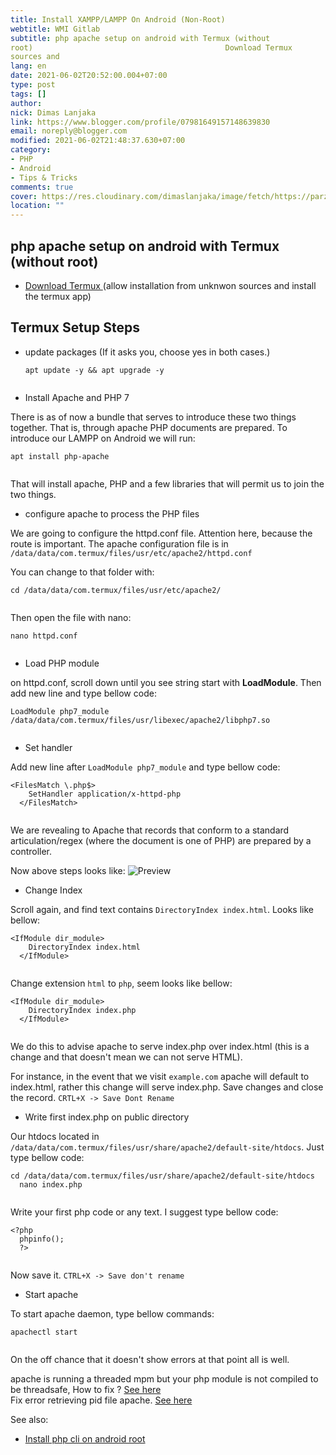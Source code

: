 ```yaml
---
title: Install XAMPP/LAMPP On Android (Non-Root)
webtitle: WMI Gitlab
subtitle: php apache setup on android with Termux (without
root) 											Download Termux 						(allow installation from unknwon
sources and
lang: en
date: 2021-06-02T20:52:00.004+07:00
type: post
tags: []
author:
nick: Dimas Lanjaka
link: https://www.blogger.com/profile/07981649157148639830
email: noreply@blogger.com
modified: 2021-06-02T21:48:37.630+07:00
category:
- PHP
- Android
- Tips & Tricks
comments: true
cover: https://res.cloudinary.com/dimaslanjaka/image/fetch/https://parzibyte.me/blog/wp-content/uploads/2018/11/Configuraci%C3%B3n-httpd-en-termux-Android.jpg
location: ""
---
```


<div id="bootstrap-wrapper">	<h2 id="php-apache-setup-on-android-with-termux-without-root-">		php apache setup on android with Termux (without root) 	</h2>	<ul>		<li>			<a href="https://f-droid.org/repository/browse/?fdid=com.termux" rel="noopener noreferer nofollow">				Download Termux 			</a>			(allow installation from unknwon sources and install the termux app) 		</li>	</ul>	<h2 id="termux-setup-steps">Termux Setup Steps</h2>	<ul>		<li>			update packages (If it asks you, choose yes in both cases.) 			<pre><code class="lang-bash">apt <span class="hljs-keyword">update</span> -y &amp;&amp; apt <span class="hljs-keyword">upgrade</span> -y<br>  </code></pre>		</li>		<li>Install Apache and PHP 7</li>	</ul>	<p>		There is as of now a bundle that serves to introduce these two things 		together. That is, through apache PHP documents are prepared. To introduce 		our LAMPP on Android we will run: 	</p>	<pre><code class="lang-bash">apt <span class="hljs-keyword">install</span> php-apache<br>  </code></pre>	<p>		That will install apache, PHP and a few libraries that will permit us to 		join the two things. 	</p>	<ul>		<li>configure apache to process the PHP files</li>	</ul>	<p>		We are going to configure the httpd.conf file. Attention here, because the 		route is important. The apache configuration file is in 		<code>/data/data/com.termux/files/usr/etc/apache2/httpd.conf</code>	</p>	<p>You can change to that folder with:</p>	<pre><code class="lang-bash">cd <span class="hljs-regexp">/data/</span>data<span class="hljs-regexp">/com.termux/</span>files<span class="hljs-regexp">/usr/</span>etc<span class="hljs-regexp">/apache2/</span><br>  </code></pre>	<p>Then open the file with nano:</p>	<pre><code class="lang-bash"><span class="hljs-selector-tag">nano</span> <span class="hljs-selector-tag">httpd</span><span class="hljs-selector-class">.conf</span><br>  </code></pre>	<ul>		<li>Load PHP module</li>	</ul>	<p>		on httpd.conf, scroll down until you see string start with 		<strong>LoadModule</strong>. Then add new line and type bellow code: 	</p>	<pre><code class="lang-conf">LoadModule php7_module <span class="hljs-regexp">/data/</span>data<span class="hljs-regexp">/com.termux/</span>files<span class="hljs-regexp">/usr/</span>libexec<span class="hljs-regexp">/apache2/</span>libphp7.so<br>  </code></pre>	<ul>		<li>Set handler</li>	</ul>	<p>		Add new line after <code>LoadModule php7_module</code> and type bellow code: 	</p>	<pre><code class="lang-conf"><span class="hljs-section">&lt;FilesMatch \.php$&gt;</span><br>    <span class="hljs-attribute"><span class="hljs-nomarkup">SetHandler</span></span> application/x-httpd-php<br>  <span class="hljs-section">&lt;/FilesMatch&gt;</span><br>  </code></pre>	<p>		We are revealing to Apache that records that conform to a standard 		articulation/regex (where the document is one of PHP) are prepared by a 		controller. 	</p>	<p>		Now above steps looks like: 		<img src="https://res.cloudinary.com/dimaslanjaka/image/fetch/https://parzibyte.me/blog/wp-content/uploads/2018/11/Configuraci%C3%B3n-httpd-en-termux-Android.jpg" alt="Preview">	</p>	<ul>		<li>Change Index</li>	</ul>	<p>		Scroll again, and find text contains <code>DirectoryIndex index.html</code>. 		Looks like bellow: 	</p>	<pre><code class="lang-conf"><span class="hljs-section">&lt;IfModule dir_module&gt;</span><br>    <span class="hljs-attribute">DirectoryIndex</span> index.html<br>  <span class="hljs-section">&lt;/IfModule&gt;</span><br>  </code></pre>	<p>		Change extension <code>html</code> to <code>php</code>, seem looks like 		bellow: 	</p>	<pre><code class="lang-conf"><span class="hljs-section">&lt;IfModule dir_module&gt;</span><br>    <span class="hljs-attribute">DirectoryIndex</span> index.php<br>  <span class="hljs-section">&lt;/IfModule&gt;</span><br>  </code></pre>	<p>		We do this to advise apache to serve index.php over index.html (this is a 		change and that doesn't mean we can not serve HTML). 	</p>	<p>		For instance, in the event that we visit <code>example.com</code> apache 		will default to index.html, rather this change will serve index.php. Save 		changes and close the record. <code>CRTL+X -&gt; Save Dont Rename</code>	</p>	<ul>		<li>Write first index.php on public directory</li>	</ul>	<p>		Our htdocs located in 		<code>/data/data/com.termux/files/usr/share/apache2/default-site/htdocs</code>. Just type bellow code: 	</p>	<pre><code>cd <span class="hljs-regexp">/data/</span>data<span class="hljs-regexp">/com.termux/</span>files<span class="hljs-regexp">/usr/</span>share<span class="hljs-regexp">/apache2/</span><span class="hljs-keyword">default</span>-site/htdocs<br>  nano index.php<br>  </code></pre>	<p>Write your first php code or any text. I suggest type bellow code:</p>	<pre><code class="lang-php"><span class="php"><span class="hljs-meta">&lt;?php</span><br>  phpinfo();<br>  <span class="hljs-meta">?&gt;</span></span><br>  </code></pre>	<p>Now save it. <code>CTRL+X -&gt; Save don't rename</code></p>	<ul>		<li>Start apache</li>	</ul>	<p>To start apache daemon, type bellow commands:</p>	<pre><code class="lang-bash">apachectl <span class="hljs-literal">start</span><br>  </code></pre>	<p>		On the off chance that it doesn't show errors at that point all is well. 	</p> 	<p>		apache is running a threaded mpm but your php module is not compiled to be 		threadsafe, How to fix ? 		<a href="/2021/06/fix-apache-wont-run-on-android.html" alt="How to fix apache is running a threaded mpm but your php module is not compiled to be 		threadsafe">See here</a>		<br>		Fix error retrieving pid file apache. 		<a href="/2021/06/fix-error-retrieving-pid-file-on-termux.html">See here</a>	</p> 	<div class="mt-3">		See also: 		<ul>			<li>				<a href="/2017/04/instal-php-cli-pada-android-instalasi.html" rel="follow">					Install php cli on android root 				</a>			</li>		</ul>	</div></div><style></style><script>hljs.initHighlightingOnLoad();</script>